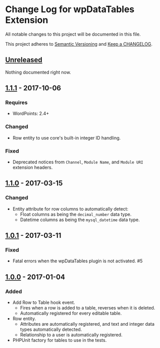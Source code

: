 # Change Log for wpDataTables Extension

All notable changes to this project will be documented in this file.

This project adheres to [Semantic Versioning](http://semver.org/) and [Keep a CHANGELOG](http://keepachangelog.com/).

## [Unreleased]

Nothing documented right now.

## [1.1.1] - 2017-10-06

### Requires

- WordPoints: 2.4+

### Changed

- Row entity to use core's built-in integer ID handling.

### Fixed

- Deprecated notices from `Channel`, `Module Name`, and `Module URI` extension headers.

## [1.1.0] - 2017-03-15

### Changed

- Entity attribute for row columns to automatically detect:
  - Float columns as being the `decimal_number` data type.
  - Datetime columns as being the `mysql_datetime` data type.

## [1.0.1] - 2017-03-11

### Fixed

- Fatal errors when the wpDataTables plugin is not activated. #5

## [1.0.0] - 2017-01-04

### Added

- Add Row to Table hook event.
  - Fires when a row is added to a table, reverses when it is deleted.
  - Automatically registered for every editable table.
- Row entity.
  - Attributes are automatically registered, and text and integer data types automatically detected.
  - Relationship to a user is automatically registered.
- PHPUnit factory for tables to use in the tests.

[unreleased]: https://github.com/WordPoints/wpdatatables/compare/master...HEAD
[1.1.1]: https://github.com/WordPoints/wpdatatables/compare/1.1.0...1.1.1
[1.1.0]: https://github.com/WordPoints/wpdatatables/compare/1.0.1...1.1.0
[1.0.1]: https://github.com/WordPoints/wpdatatables/compare/1.0.0...1.0.1
[1.0.0]: https://github.com/WordPoints/wpdatatables/compare/...1.0.0
